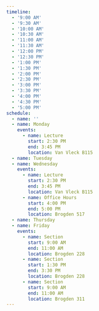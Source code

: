 ```yaml
---
timeline:
  - '9:00 AM'
  - '9:30 AM'
  - '10:00 AM'
  - '10:30 AM'
  - '11:00 AM'
  - '11:30 AM'
  - '12:00 PM'
  - '12:30 PM'
  - '1:00 PM'
  - '1:30 PM'
  - '2:00 PM'
  - '2:30 PM'
  - '3:00 PM'
  - '3:30 PM'
  - '4:00 PM'
  - '4:30 PM'
  - '5:00 PM'
schedule:
  - name: ''
  - name: Monday
    events:
      - name: Lecture
        start: 2:30 PM
        end: 3:45 PM
        location: Van Vleck B115
  - name: Tuesday
  - name: Wednesday
    events:
      - name: Lecture
        start: 2:30 PM
        end: 3:45 PM
        location: Van Vleck B115
      - name: Office Hours
        start: 4:00 PM
        end: 5:00 PM
        location: Brogden 517
  - name: Thursday
  - name: Friday
    events:
      - name: Section
        start: 9:00 AM
        end: 11:00 AM
        location: Brogden 228
      - name: Section
        start: 1:30 PM
        end: 3:30 PM
        location: Brogden 228
      - name: Section
        start: 9:00 AM
        end: 11:00 AM
        location: Brogden 311
---
```

